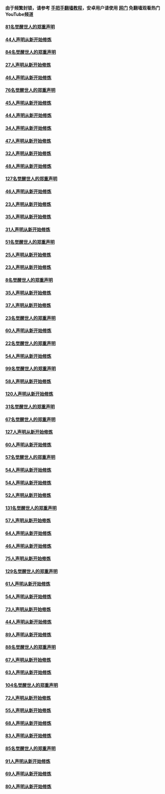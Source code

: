 #### 由于频繁封锁，请参考 [手把手翻墙教程](https://github.com/gfw-breaker/guides/wiki/)，安卓用户请使用 [网门](https://github.com/gfw-breaker/nogfw/blob/master/dl.md?t=03060900) 免翻墙观看热门YouTube频道 

#### [81名觉醒世人的郑重声明](../pages/91/421656.md?t=03060900) 

#### [44人声明从新开始修炼](../pages/91/421544.md?t=03060900) 

#### [84名觉醒世人的郑重声明](../pages/91/421543.md?t=03060900) 

#### [27人声明从新开始修炼](../pages/91/421465.md?t=03060900) 

#### [46人声明从新开始修炼](../pages/91/421454.md?t=03060900) 

#### [76名觉醒世人的郑重声明](../pages/91/421453.md?t=03060900) 

#### [45人声明从新开始修炼](../pages/91/421452.md?t=03060900) 

#### [44人声明从新开始修炼](../pages/91/421422.md?t=03060900) 

#### [34人声明从新开始修炼](../pages/91/421322.md?t=03060900) 

#### [47人声明从新开始修炼](../pages/91/421264.md?t=03060900) 

#### [32人声明从新开始修炼](../pages/91/421225.md?t=03060900) 

#### [48人声明从新开始修炼](../pages/91/421202.md?t=03060900) 

#### [127名觉醒世人的郑重声明](../pages/91/421224.md?t=03060900) 

#### [46人声明从新开始修炼](../pages/91/421203.md?t=03060900) 

#### [23人声明从新开始修炼](../pages/91/421138.md?t=03060900) 

#### [35人声明从新开始修炼](../pages/91/421122.md?t=03060900) 

#### [31人声明从新开始修炼](../pages/91/421081.md?t=03060900) 

#### [51名觉醒世人的郑重声明](../pages/91/421080.md?t=03060900) 

#### [25人声明从新开始修炼](../pages/91/421020.md?t=03060900) 

#### [23人声明从新开始修炼](../pages/91/420884.md?t=03060900) 

#### [8名觉醒世人的郑重声明](../pages/91/420883.md?t=03060900) 

#### [35人声明从新开始修炼](../pages/91/420809.md?t=03060900) 

#### [37人声明从新开始修炼](../pages/91/420766.md?t=03060900) 

#### [23名觉醒世人的郑重声明](../pages/91/420765.md?t=03060900) 

#### [60人声明从新开始修炼](../pages/91/420727.md?t=03060900) 

#### [22名觉醒世人的郑重声明](../pages/91/420726.md?t=03060900) 

#### [54人声明从新开始修炼](../pages/91/420529.md?t=03060900) 

#### [99名觉醒世人的郑重声明](../pages/91/420528.md?t=03060900) 

#### [58人声明从新开始修炼](../pages/91/420198.md?t=03060900) 

#### [120人声明从新开始修炼](../pages/91/420141.md?t=03060900) 

#### [31名觉醒世人的郑重声明](../pages/91/420197.md?t=03060900) 

#### [67名觉醒世人的郑重声明](../pages/91/420140.md?t=03060900) 

#### [127人声明从新开始修炼](../pages/91/420082.md?t=03060900) 

#### [60人声明从新开始修炼](../pages/91/420081.md?t=03060900) 

#### [57名觉醒世人的郑重声明](../pages/91/420080.md?t=03060900) 

#### [54人声明从新开始修炼](../pages/91/419533.md?t=03060900) 

#### [54人声明从新开始修炼](../pages/91/419532.md?t=03060900) 

#### [52人声明从新开始修炼](../pages/91/419531.md?t=03060900) 

#### [131名觉醒世人的郑重声明](../pages/91/419530.md?t=03060900) 

#### [57人声明从新开始修炼](../pages/91/419430.md?t=03060900) 

#### [64人声明从新开始修炼](../pages/91/419429.md?t=03060900) 

#### [46人声明从新开始修炼](../pages/91/419428.md?t=03060900) 

#### [75人声明从新开始修炼](../pages/91/419427.md?t=03060900) 

#### [129名觉醒世人的郑重声明](../pages/91/419426.md?t=03060900) 

#### [61人声明从新开始修炼](../pages/91/419198.md?t=03060900) 

#### [54人声明从新开始修炼](../pages/91/419197.md?t=03060900) 

#### [73人声明从新开始修炼](../pages/91/419196.md?t=03060900) 

#### [44人声明从新开始修炼](../pages/91/419075.md?t=03060900) 

#### [89人声明从新开始修炼](../pages/91/419074.md?t=03060900) 

#### [88名觉醒世人的郑重声明](../pages/91/419195.md?t=03060900) 

#### [67人声明从新开始修炼](../pages/91/419073.md?t=03060900) 

#### [63人声明从新开始修炼](../pages/91/419072.md?t=03060900) 

#### [104名觉醒世人的郑重声明](../pages/91/419071.md?t=03060900) 

#### [72人声明从新开始修炼](../pages/91/418902.md?t=03060900) 

#### [55人声明从新开始修炼](../pages/91/418901.md?t=03060900) 

#### [68人声明从新开始修炼](../pages/91/418900.md?t=03060900) 

#### [83人声明从新开始修炼](../pages/91/418757.md?t=03060900) 

#### [85名觉醒世人的郑重声明](../pages/91/418899.md?t=03060900) 

#### [91人声明从新开始修炼](../pages/91/418756.md?t=03060900) 

#### [69人声明从新开始修炼](../pages/91/418755.md?t=03060900) 

#### [80人声明从新开始修炼](../pages/91/418754.md?t=03060900) 

